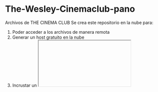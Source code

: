 # The-Wesley-Cinemaclub-pano
Archivos de THE CINEMA CLUB
Se crea este repositorio en la nube para:
1. Poder acceder a los archivos de manera remota
2. Generar un host gratuito en la nube
3. Incrustar un <iframe> que jala el panorama de Cinema club desde Github pages hasta Webflow
